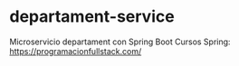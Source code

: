 # departament-service
Microservicio departament con Spring Boot
Cursos Spring: https://programacionfullstack.com/
